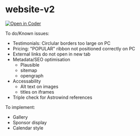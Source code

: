 # website-v2

[![Open in Coder](https://code.artifactory.org.au/open-in-coder.svg)](https://code.artifactory.org.au/templates/vscode/workspace?param.Repository=https://github.com/perth-Artifactory/website&param.Pre-installed%20extensions=%5B%22Markdown%22%2C%22Astro%22%5D&name=website)

To do/Known issues:
- Testimonials: Circlular borders too large on PC
- Pricing: "POPULAR" ribbon not positioned correctly on PC
- External links do not open in new tab
- Metadata/SEO optimisation
  - Plausible
  - sitemap
  - opengraph
- Accessability
  - Alt text on images
  - titles on iframes
- Triple check for Astrowind references

To implement:
- Gallery
- Sponsor display
- Calendar style 
